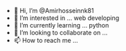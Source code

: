 - 👋 Hi, I’m @Amirhosseinnk81
- 👀 I’m interested in ... web developing
- 🌱 I’m currently learning ... python
- 💞️ I’m looking to collaborate on ... 
- 📫 How to reach me ...

<!---
Amirhosseinnk81/Amirhosseinnk81 is a ✨ special ✨ repository because its `README.md` (this file) appears on your GitHub profile.
You can click the Preview link to take a look at your changes.
--->
